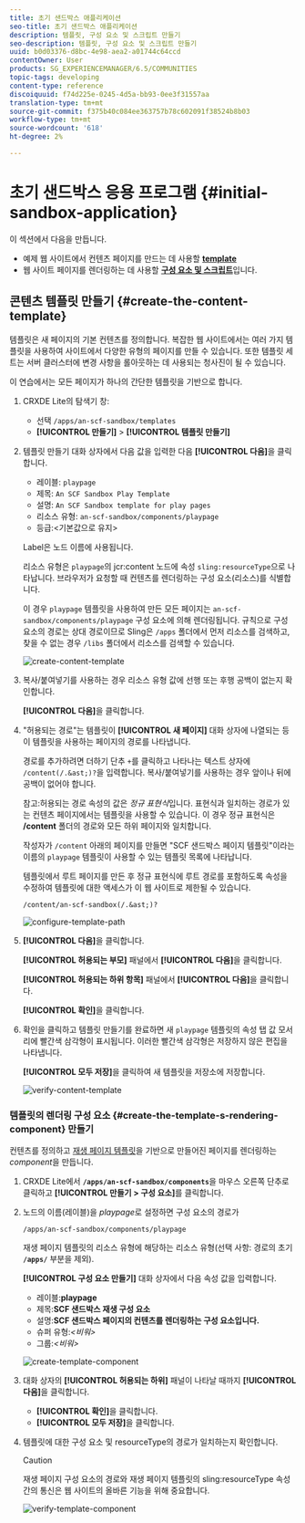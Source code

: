 ```yaml
---
title: 초기 샌드박스 애플리케이션
seo-title: 초기 샌드박스 애플리케이션
description: 템플릿, 구성 요소 및 스크립트 만들기
seo-description: 템플릿, 구성 요소 및 스크립트 만들기
uuid: b0d03376-d8bc-4e98-aea2-a01744c64ccd
contentOwner: User
products: SG_EXPERIENCEMANAGER/6.5/COMMUNITIES
topic-tags: developing
content-type: reference
discoiquuid: f74d225e-0245-4d5a-bb93-0ee3f31557aa
translation-type: tm+mt
source-git-commit: f375b40c084ee363757b78c602091f38524b8b03
workflow-type: tm+mt
source-wordcount: '618'
ht-degree: 2%

---
```



# 초기 샌드박스 응용 프로그램 {#initial-sandbox-application}

이 섹션에서 다음을 만듭니다.

* 예제 웹 사이트에서 컨텐츠 페이지를 만드는 데 사용할 **[template](#createthepagetemplate)**
* 웹 사이트 페이지를 렌더링하는 데 사용할 **[구성 요소 및 스크립트](#create-the-template-s-rendering-component)**&#x200B;입니다.

## 콘텐츠 템플릿 만들기 {#create-the-content-template}

템플릿은 새 페이지의 기본 컨텐츠를 정의합니다. 복잡한 웹 사이트에서는 여러 가지 템플릿을 사용하여 사이트에서 다양한 유형의 페이지를 만들 수 있습니다. 또한 템플릿 세트는 서버 클러스터에 변경 사항을 롤아웃하는 데 사용되는 청사진이 될 수 있습니다.

이 연습에서는 모든 페이지가 하나의 간단한 템플릿을 기반으로 합니다.

1. CRXDE Lite의 탐색기 창:

   * 선택 `/apps/an-scf-sandbox/templates`
   * **[!UICONTROL 만들기]** >  **[!UICONTROL 템플릿 만들기]**

1. 템플릿 만들기 대화 상자에서 다음 값을 입력한 다음 **[!UICONTROL 다음]**&#x200B;을 클릭합니다.

   * 레이블: `playpage`
   * 제목: `An SCF Sandbox Play Template`
   * 설명: `An SCF Sandbox template for play pages`
   * 리소스 유형: `an-scf-sandbox/components/playpage`
   * 등급:&lt;기본값으로 유지>

   Label은 노드 이름에 사용됩니다.

   리소스 유형은 `playpage`의 jcr:content 노드에 속성 `sling:resourceType`으로 나타납니다. 브라우저가 요청할 때 컨텐츠를 렌더링하는 구성 요소(리소스)를 식별합니다.

   이 경우 `playpage` 템플릿을 사용하여 만든 모든 페이지는 `an-scf-sandbox/components/playpage` 구성 요소에 의해 렌더링됩니다. 규칙으로 구성 요소의 경로는 상대 경로이므로 Sling은 `/apps` 폴더에서 먼저 리소스를 검색하고, 찾을 수 없는 경우 `/libs` 폴더에서 리소스를 검색할 수 있습니다.

   ![create-content-template](assets/create-content-template-1.png)

1. 복사/붙여넣기를 사용하는 경우 리소스 유형 값에 선행 또는 후행 공백이 없는지 확인합니다.

   **[!UICONTROL 다음]**&#x200B;을 클릭합니다.

1. &quot;허용되는 경로&quot;는 템플릿이 **[!UICONTROL 새 페이지]** 대화 상자에 나열되는 등 이 템플릿을 사용하는 페이지의 경로를 나타냅니다.

   경로를 추가하려면 더하기 단추 `+`를 클릭하고 나타나는 텍스트 상자에 `/content(/.&ast;)?`을 입력합니다. 복사/붙여넣기를 사용하는 경우 앞이나 뒤에 공백이 없어야 합니다.

   참고:허용되는 경로 속성의 값은 *정규 표현식*&#x200B;입니다. 표현식과 일치하는 경로가 있는 컨텐츠 페이지에서는 템플릿을 사용할 수 있습니다. 이 경우 정규 표현식은 **/content** 폴더의 경로와 모든 하위 페이지와 일치합니다.

   작성자가 `/content` 아래의 페이지를 만들면 &quot;SCF 샌드박스 페이지 템플릿&quot;이라는 이름의 `playpage` 템플릿이 사용할 수 있는 템플릿 목록에 나타납니다.

   템플릿에서 루트 페이지를 만든 후 정규 표현식에 루트 경로를 포함하도록 속성을 수정하여 템플릿에 대한 액세스가 이 웹 사이트로 제한될 수 있습니다.

   `/content/an-scf-sandbox(/.&ast;)?`

   ![configure-template-path](assets/configure-template-path.png)

1. **[!UICONTROL 다음]**&#x200B;을 클릭합니다.

   **[!UICONTROL 허용되는 부모]** 패널에서 **[!UICONTROL 다음]**&#x200B;을 클릭합니다.

   **[!UICONTROL 허용되는 하위 항목]** 패널에서 **[!UICONTROL 다음]**&#x200B;을 클릭합니다.

   **[!UICONTROL 확인]**&#x200B;을 클릭합니다.

1. 확인을 클릭하고 템플릿 만들기를 완료하면 새 `playpage` 템플릿의 속성 탭 값 모서리에 빨간색 삼각형이 표시됩니다. 이러한 빨간색 삼각형은 저장하지 않은 편집을 나타냅니다.

   **[!UICONTROL 모두 저장]**&#x200B;을 클릭하여 새 템플릿을 저장소에 저장합니다.

   ![verify-content-template](assets/verify-content-template.png)

### 템플릿의 렌더링 구성 요소 {#create-the-template-s-rendering-component} 만들기

컨텐츠를 정의하고 [재생 페이지 템플릿](#createthepagetemplate)을 기반으로 만들어진 페이지를 렌더링하는 *component*&#x200B;을 만듭니다.

1. CRXDE Lite에서 **`/apps/an-scf-sandbox/components`**&#x200B;을 마우스 오른쪽 단추로 클릭하고 **[!UICONTROL 만들기 > 구성 요소]**&#x200B;를 클릭합니다.
1. 노드의 이름(레이블)을 *playpage*&#x200B;로 설정하면 구성 요소의 경로가

   `/apps/an-scf-sandbox/components/playpage`

   재생 페이지 템플릿의 리소스 유형에 해당하는 리소스 유형(선택 사항: 경로의 초기 **`/apps/`** 부분을 제외).

   **[!UICONTROL 구성 요소 만들기]** 대화 상자에서 다음 속성 값을 입력합니다.

   * 레이블:**playpage**
   * 제목:**SCF 샌드박스 재생 구성 요소**
   * 설명:**SCF 샌드박스 페이지의 컨텐츠를 렌더링하는 구성 요소입니다.**
   * 슈퍼 유형:*&lt;비워>*
   * 그룹:*&lt;비워>*

   ![create-template-component](assets/create-template-component.png)

1. 대화 상자의 **[!UICONTROL 허용되는 하위]** 패널이 나타날 때까지 **[!UICONTROL 다음]**&#x200B;을 클릭합니다.

   * **[!UICONTROL 확인]**&#x200B;을 클릭합니다.
   * **[!UICONTROL 모두 저장]**&#x200B;을 클릭합니다.

1. 템플릿에 대한 구성 요소 및 resourceType의 경로가 일치하는지 확인합니다.

   >[!CAUTION]
   >
   >재생 페이지 구성 요소의 경로와 재생 페이지 템플릿의 sling:resourceType 속성 간의 통신은 웹 사이트의 올바른 기능을 위해 중요합니다.

   ![verify-template-component](assets/verify-template-component.png)